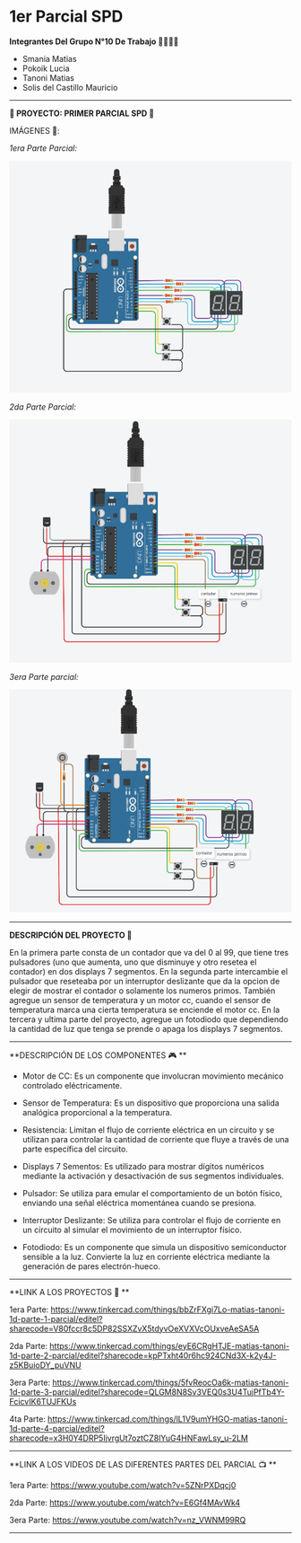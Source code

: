 # 1er Parcial SPD


**Integrantes Del Grupo N°10 De Trabajo 👨‍👨‍👦‍👦**

- Smania Matias
- Pokoik Lucia
- Tanoni Matias
- Solis del Castillo Mauricio

----------------------------
**🌈 PROYECTO: PRIMER PARCIAL SPD 🌈**

IMÁGENES 🌠:

*1era Parte Parcial:* 

![](https://github.com/MatiasTanoni/PrimerParcialSPD/blob/main/imagenes/1era%20Parte.png)


*2da Parte Parcial:*

![](https://github.com/MatiasTanoni/PrimerParcialSPD/blob/main/imagenes/2da%20Parte.png)


*3era Parte parcial:*

![](https://github.com/MatiasTanoni/PrimerParcialSPD/blob/main/imagenes/3era%20Parte.png)


----------------------------

**DESCRIPCIÓN DEL PROYECTO 🎰**

En la primera parte consta de un contador que va del 0 al 99, que tiene tres pulsadores (uno que aumenta, uno que disminuye y otro resetea el contador) en dos displays 7 segmentos.
En la segunda parte intercambie el pulsador que reseteaba por un interruptor deslizante que da la opcion de elegir de mostrar el contador o solamente los numeros primos. También agregue un sensor de temperatura y un motor cc, cuando el sensor de temperatura marca una cierta temperatura se enciende el motor cc.
En la tercera y ultima parte del proyecto, agregue un fotodiodo que dependiendo la cantidad de luz que tenga se prende o apaga los displays 7 segmentos.

-----------------------------
**DESCRIPCIÓN DE LOS COMPONENTES 🎮 **

- Motor de CC: Es un componente que involucran movimiento mecánico controlado eléctricamente.

- Sensor de Temperatura: Es un dispositivo que proporciona una salida analógica proporcional a la temperatura.

- Resistencia: Limitan el flujo de corriente eléctrica en un circuito y se utilizan para controlar la cantidad de corriente que fluye a través de una parte específica del circuito.

- Displays 7 Sementos: Es utilizado para mostrar dígitos numéricos mediante la activación y desactivación de sus segmentos individuales.

- Pulsador: Se utiliza para emular el comportamiento de un botón físico, enviando una señal eléctrica momentánea cuando se presiona.
  
- Interruptor Deslizante: Se utiliza para controlar el flujo de corriente en un circuito al simular el movimiento de un interruptor físico.

- Fotodiodo: Es un componente que simula un dispositivo semiconductor sensible a la luz. Convierte la luz en corriente eléctrica mediante la generación de pares electrón-hueco.
---------------------------
**LINK A LOS PROYECTOS 🤖 **

1era Parte: https://www.tinkercad.com/things/bbZrFXgi7Lo-matias-tanoni-1d-parte-1-parcial/editel?sharecode=V80fccr8c5DP82SSXZvX5tdyvOeXVXVcOUxveAeSA5A

2da Parte: https://www.tinkercad.com/things/eyE6CRgHTJE-matias-tanoni-1d-parte-2-parcial/editel?sharecode=kpPTxht40r6hc924CNd3X-k2y4J-z5KBuioDY_puVNU

3era Parte: https://www.tinkercad.com/things/5fvReocOa6k-matias-tanoni-1d-parte-3-parcial/editel?sharecode=QLGM8N8Sv3VEQ0s3U4TujPfTb4Y-FcicvIK6TUJFKUs

4ta Parte: https://www.tinkercad.com/things/lL1V9umYHGO-matias-tanoni-1d-parte-4-parcial/editel?sharecode=x3H0Y4DRP5IjvrgUt7oztCZ8lYuG4HNFawLsy_u-2LM

--------------------------
**LINK A LOS VIDEOS DE LAS DIFERENTES PARTES DEL PARCIAL 📺 **

1era Parte: https://www.youtube.com/watch?v=5ZNrPXDqcj0

2da Parte: https://www.youtube.com/watch?v=E6Gf4MAvWk4

3era Parte: https://www.youtube.com/watch?v=nz_VWNM99RQ

-------------------------
